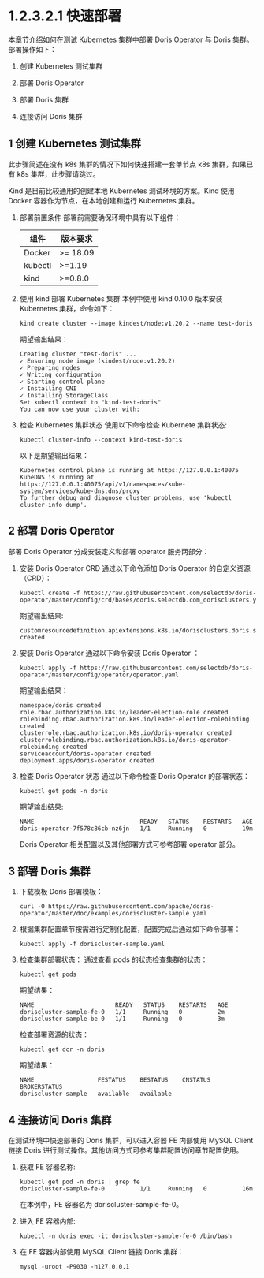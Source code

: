 # 1.2.3.2.1 快速部署

本章节介绍如何在测试 Kubernetes 集群中部署 Doris Operator 与 Doris 集群。 部署操作如下：

1. 创建 Kubernetes 测试集群

2. 部署 Doris Operator

3. 部署 Doris 集群

4. 连接访问 Doris 集群

## 1 创建 Kubernetes 测试集群

此步骤简述在没有 k8s 集群的情况下如何快速搭建一套单节点 k8s 集群，如果已有 k8s 集群，此步骤请跳过。

Kind 是目前比较通用的创建本地 Kubernetes 测试环境的方案。Kind 使用 Docker 容器作为节点，在本地创建和运行 Kubernetes 集群。

1. 部署前置条件 部署前需要确保环境中具有以下组件：

    | 组件 | 版本要求 |
    | -- | -- |
    | Docker | >= 18.09 |
    | kubectl | >=1.19 |
    | kind | >=0.8.0 |

2. 使用 kind 部署 Kubernetes 集群 本例中使用 kind 0.10.0 版本安装 Kubernetes 集群，命令如下：

    ```shell
    kind create cluster --image kindest/node:v1.20.2 --name test-doris
    ```

    期望输出结果：

    ```shell
    Creating cluster "test-doris" ...
    ✓ Ensuring node image (kindest/node:v1.20.2)
    ✓ Preparing nodes
    ✓ Writing configuration
    ✓ Starting control-plane
    ✓ Installing CNI
    ✓ Installing StorageClass
    Set kubectl context to "kind-test-doris"
    You can now use your cluster with:
    ```

3. 检查 Kubernetes 集群状态 使用以下命令检查 Kubernete 集群状态:

    ```shell
    kubectl cluster-info --context kind-test-doris
    ```

    以下是期望输出结果：

    ```shell
    Kubernetes control plane is running at https://127.0.0.1:40075
    KubeDNS is running at https://127.0.0.1:40075/api/v1/namespaces/kube-system/services/kube-dns:dns/proxy
    To further debug and diagnose cluster problems, use 'kubectl cluster-info dump'.
    ```

## 2 部署 Doris Operator

部署 Doris Operator 分成安装定义和部署 operator 服务两部分：

1. 安装 Doris Operator CRD 通过以下命令添加 Doris Operator 的自定义资源（CRD）：

    ```shell
    kubectl create -f https://raw.githubusercontent.com/selectdb/doris-operator/master/config/crd/bases/doris.selectdb.com_dorisclusters.yaml
    ```

    期望输出结果:

    ```shell
    customresourcedefinition.apiextensions.k8s.io/dorisclusters.doris.selectdb.com created
    ```

2. 安装 Doris Operator 通过以下命令安装 Doris Operator ：

    ```shell
    kubectl apply -f https://raw.githubusercontent.com/selectdb/doris-operator/master/config/operator/operator.yaml
    ```

    期望输出结果：

    ```shell
    namespace/doris created
    role.rbac.authorization.k8s.io/leader-election-role created
    rolebinding.rbac.authorization.k8s.io/leader-election-rolebinding created
    clusterrole.rbac.authorization.k8s.io/doris-operator created
    clusterrolebinding.rbac.authorization.k8s.io/doris-operator-rolebinding created
    serviceaccount/doris-operator created
    deployment.apps/doris-operator created
    ```

3. 检查 Doris Operator 状态 通过以下命令检查 Doris Operator 的部署状态：

    ```shell
    kubectl get pods -n doris
    ```

    期望输出结果:

    ```shell
    NAME                              READY   STATUS    RESTARTS   AGE
    doris-operator-7f578c86cb-nz6jn   1/1     Running   0          19m
    ```

    Doris Operator 相关配置以及其他部署方式可参考部署 operator 部分。

## 3 部署 Doris 集群

1. 下载模板 Doris 部署模板：

    ```shell
    curl -O https://raw.githubusercontent.com/apache/doris-operator/master/doc/examples/doriscluster-sample.yaml
    ```

2. 根据集群配置章节按需进行定制化配置，配置完成后通过如下命令部署：

    ```shell
    kubectl apply -f doriscluster-sample.yaml
    ```

3. 检查集群部署状态： 通过查看 pods 的状态检查集群的状态：

    ```shell
    kubectl get pods
    ```

    期望结果：

    ```shell
    NAME                       READY   STATUS    RESTARTS   AGE
    doriscluster-sample-fe-0   1/1     Running   0          2m
    doriscluster-sample-be-0   1/1     Running   0          3m
    ```

    检查部署资源的状态：

    ```shell
    kubectl get dcr -n doris
    ```

    期望结果：

    ```shell
    NAME                  FESTATUS    BESTATUS    CNSTATUS   BROKERSTATUS
    doriscluster-sample   available   available
    ```

## 4 连接访问 Doris 集群

在测试环境中快速部署的 Doris 集群，可以进入容器 FE 内部使用 MySQL Client 链接 Doris 进行测试操作。其他访问方式可参考集群配置访问章节配置使用。

1. 获取 FE 容器名称:

    ```shell
    kubectl get pod -n doris | grep fe
    doriscluster-sample-fe-0          1/1     Running   0          16m
    ```

    在本例中，FE 容器名为 doriscluster-sample-fe-0。
2. 进入 FE 容器内部:

    ```shell
    kubectl -n doris exec -it doriscluster-sample-fe-0 /bin/bash
    ```

3. 在 FE 容器内部使用 MySQL Client 链接 Doris 集群：

    ```shell
    mysql -uroot -P9030 -h127.0.0.1
    ```
